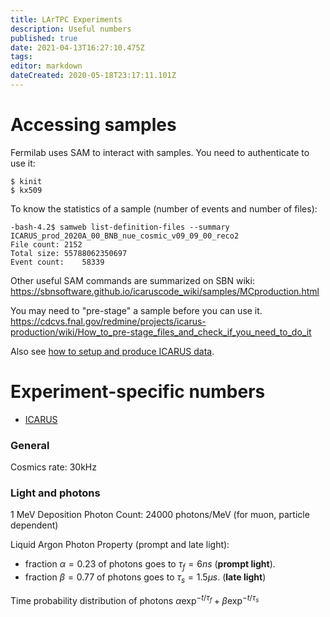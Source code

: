 ```yaml
---
title: LArTPC Experiments
description: Useful numbers
published: true
date: 2021-04-13T16:27:10.475Z
tags: 
editor: markdown
dateCreated: 2020-05-18T23:17:11.101Z
---
```


# Accessing samples
Fermilab uses SAM to interact with samples. You need to authenticate to use it:
```
$ kinit
$ kx509
```
To know the statistics of a sample (number of events and number of files):
```
-bash-4.2$ samweb list-definition-files --summary ICARUS_prod_2020A_00_BNB_nue_cosmic_v09_09_00_reco2
File count:	2152
Total size:	55788062350697
Event count:	58339
```
Other useful SAM commands are summarized on SBN wiki:
https://sbnsoftware.github.io/icaruscode_wiki/samples/MCproduction.html

You may need to "pre-stage" a sample before you can use it.
https://cdcvs.fnal.gov/redmine/projects/icarus-production/wiki/How_to_pre-stage_files_and_check_if_you_need_to_do_it

Also see [how to setup and produce ICARUS data](/guides/icarus).

# Experiment-specific numbers
* [ICARUS](/experiments/icarus)

### General
Cosmics rate: 30kHz


### Light and photons
1 MeV Deposition Photon Count: 24000 photons/MeV (for muon, particle dependent)

Liquid Argon Photon Property (prompt and late light):

* fraction $\alpha=0.23$ of photons goes to $\tau_f = 6 ns$ (**prompt light**).
* fraction $\beta=0.77$ of photons goes to $\tau_s = 1.5 \mu s$. (**late light**) 

Time probability distribution of photons
$\alpha \exp^{-t/\tau_f} + \beta \exp^{-t/\tau_s}$